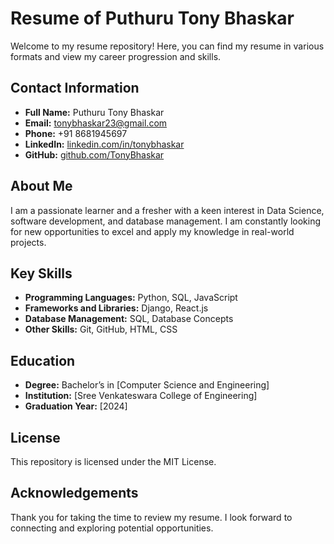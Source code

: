 # Resume of Puthuru Tony Bhaskar

Welcome to my resume repository! Here, you can find my resume in various formats and view my career progression and skills.

## Contact Information

- **Full Name:** Puthuru Tony Bhaskar
- **Email:** [tonybhaskar23@gmail.com](mailto:tonybhaskar23@gmail.com)
- **Phone:** +91 8681945697
- **LinkedIn:** [linkedin.com/in/tonybhaskar](https://linkedin.com/in/tonybhaskar)
- **GitHub:** [github.com/TonyBhaskar](https://github.com/TonyBhaskar)

## About Me

I am a passionate learner and a fresher with a keen interest in Data Science, software development, and database management. I am constantly looking for new opportunities to excel and apply my knowledge in real-world projects.

## Key Skills

- **Programming Languages:** Python, SQL, JavaScript
- **Frameworks and Libraries:** Django, React.js
- **Database Management:** SQL, Database Concepts
- **Other Skills:** Git, GitHub, HTML, CSS


## Education

- **Degree:** Bachelor’s in [Computer Science and Engineering]
- **Institution:** [Sree Venkateswara College of Engineering]
- **Graduation Year:** [2024]


## License

This repository is licensed under the MIT License.

## Acknowledgements

Thank you for taking the time to review my resume. I look forward to connecting and exploring potential opportunities.
